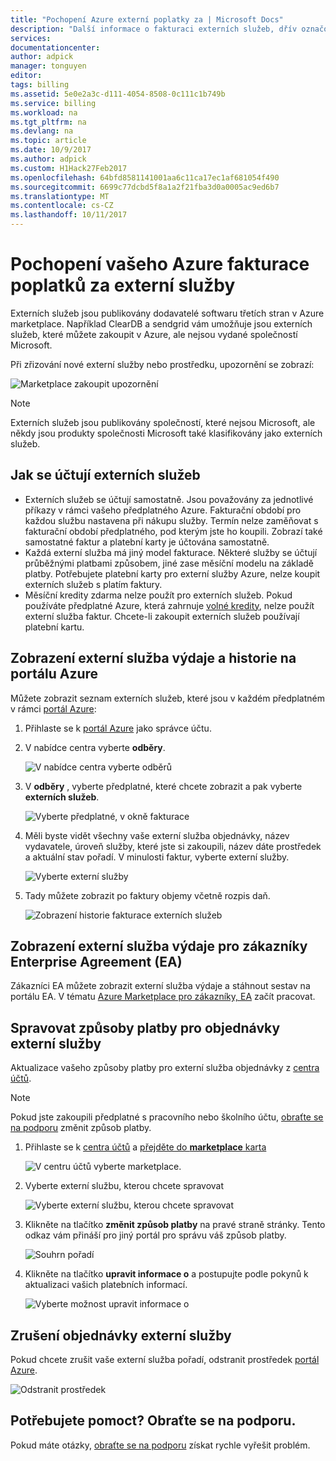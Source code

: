 ```yaml
---
title: "Pochopení Azure externí poplatky za | Microsoft Docs"
description: "Další informace o fakturaci externích služeb, dřív označované jako Marketplace, poplatky v Azure."
services: 
documentationcenter: 
author: adpick
manager: tonguyen
editor: 
tags: billing
ms.assetid: 5e0e2a3c-d111-4054-8508-0c111c1b749b
ms.service: billing
ms.workload: na
ms.tgt_pltfrm: na
ms.devlang: na
ms.topic: article
ms.date: 10/9/2017
ms.author: adpick
ms.custom: H1Hack27Feb2017
ms.openlocfilehash: 64bfd8581141001aa6c11ca17ec1af681054f490
ms.sourcegitcommit: 6699c77dcbd5f8a1a2f21fba3d0a0005ac9ed6b7
ms.translationtype: MT
ms.contentlocale: cs-CZ
ms.lasthandoff: 10/11/2017
---
```

# <a name="understand-your-azure-billing-for-external-service-charges"></a>Pochopení vašeho Azure fakturace poplatků za externí služby
Externích služeb jsou publikovány dodavatelé softwaru třetích stran v Azure marketplace. Například ClearDB a sendgrid vám umožňuje jsou externích služeb, které můžete zakoupit v Azure, ale nejsou vydané společností Microsoft.

Při zřizování nové externí služby nebo prostředku, upozornění se zobrazí:

![Marketplace zakoupit upozornění](./media/billing-understand-your-azure-marketplace-charges/marketplace-warning.PNG)

> [!NOTE]
> Externích služeb jsou publikovány společností, které nejsou Microsoft, ale někdy jsou produkty společnosti Microsoft také klasifikovány jako externích služeb.
> 
> 

## <a name="how-external-services-are-billed"></a>Jak se účtují externích služeb
- Externích služeb se účtují samostatně. Jsou považovány za jednotlivé příkazy v rámci vašeho předplatného Azure. Fakturační období pro každou službu nastavena při nákupu služby. Termín nelze zaměňovat s fakturační období předplatného, pod kterým jste ho koupili. Zobrazí také samostatné faktur a platební karty je účtována samostatně.
- Každá externí služba má jiný model fakturace. Některé služby se účtují průběžnými platbami způsobem, jiné zase měsíční modelu na základě platby. Potřebujete platební karty pro externí služby Azure, nelze koupit externích služeb s platím faktury.
- Měsíční kredity zdarma nelze použít pro externích služeb. Pokud používáte předplatné Azure, která zahrnuje [volné kredity](https://azure.microsoft.com/pricing/spending-limits/), nelze použít externí služba faktur. Chcete-li zakoupit externích služeb používají platební kartu.

## <a name="view-external-service-spending-and-history-in-the-azure-portal"></a>Zobrazení externí služba výdaje a historie na portálu Azure
Můžete zobrazit seznam externích služeb, které jsou v každém předplatném v rámci [portál Azure](https://portal.azure.com/): 

1. Přihlaste se k [portál Azure](https://portal.azure.com/) jako správce účtu.
2. V nabídce centra vyberte **odběry**.
   
    ![V nabídce centra vyberte odběrů](./media/billing-understand-your-azure-marketplace-charges/sub-button.png) 
3. V **odběry** , vyberte předplatné, které chcete zobrazit a pak vyberte **externích služeb**.
   
    ![Vyberte předplatné, v okně fakturace](./media/billing-understand-your-azure-marketplace-charges/select-sub-external-services.png)
4. Měli byste vidět všechny vaše externí služba objednávky, název vydavatele, úroveň služby, které jste si zakoupili, název dáte prostředek a aktuální stav pořadí. V minulosti faktur, vyberte externí služby.
   
    ![Vyberte externí služby](./media/billing-understand-your-azure-marketplace-charges/external-service-blade2.png)
5. Tady můžete zobrazit po faktury objemy včetně rozpis daň.
   
    ![Zobrazení historie fakturace externích služeb](./media/billing-understand-your-azure-marketplace-charges/billing-overview-blade.png)

## <a name="view-external-service-spending-for-enterprise-agreement-ea-customers"></a>Zobrazení externí služba výdaje pro zákazníky Enterprise Agreement (EA)
Zákazníci EA můžete zobrazit externí služba výdaje a stáhnout sestav na portálu EA. V tématu [Azure Marketplace pro zákazníky, EA](https://ea.azure.com/helpdocs/azureMarketplace) začít pracovat.

## <a name="manage-payment-methods-for-external-service-orders"></a>Spravovat způsoby platby pro objednávky externí služby
Aktualizace vašeho způsoby platby pro externí služba objednávky z [centra účtů](https://account.windowsazure.com/).

> [!NOTE]
> Pokud jste zakoupili předplatné s pracovního nebo školního účtu, [obraťte se na podporu](https://portal.azure.com/?#blade/Microsoft_Azure_Support/HelpAndSupportBlade) změnit způsob platby.
> 
> 

1. Přihlaste se k [centra účtů](https://account.windowsazure.com/) a [přejděte do **marketplace** karta](https://account.windowsazure.com/Store)
   
    ![V centru účtů vyberte marketplace.](./media/billing-understand-your-azure-marketplace-charges/select-marketplace.png)
2. Vyberte externí službu, kterou chcete spravovat
   
    ![Vyberte externí službu, kterou chcete spravovat](./media/billing-understand-your-azure-marketplace-charges/select-ext-service.png)
3. Klikněte na tlačítko **změnit způsob platby** na pravé straně stránky. Tento odkaz vám přináší pro jiný portál pro správu váš způsob platby.
   
    ![Souhrn pořadí](./media/billing-understand-your-azure-marketplace-charges/change-payment.PNG)
4. Klikněte na tlačítko **upravit informace o** a postupujte podle pokynů k aktualizaci vašich platebních informací.
   
    ![Vyberte možnost upravit informace o](./media/billing-understand-your-azure-marketplace-charges/edit-info.png)

## <a name="cancel-an-external-service-order"></a>Zrušení objednávky externí služby
Pokud chcete zrušit vaše externí služba pořadí, odstranit prostředek [portál Azure](https://portal.azure.com).

![Odstranit prostředek](./media/billing-understand-your-azure-marketplace-charges/deleteMarketplaceOrder.PNG)

## <a name="need-help-contact-support"></a>Potřebujete pomoct? Obraťte se na podporu.
Pokud máte otázky, [obraťte se na podporu](https://portal.azure.com/?#blade/Microsoft_Azure_Support/HelpAndSupportBlade) získat rychle vyřešit problém.

